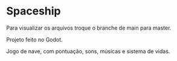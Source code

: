 # Spaceship

Para visualizar os arquivos troque o branche de main para master.

Projeto feito no Godot.

Jogo de nave, com pontuação, sons, músicas e sistema de vidas.

